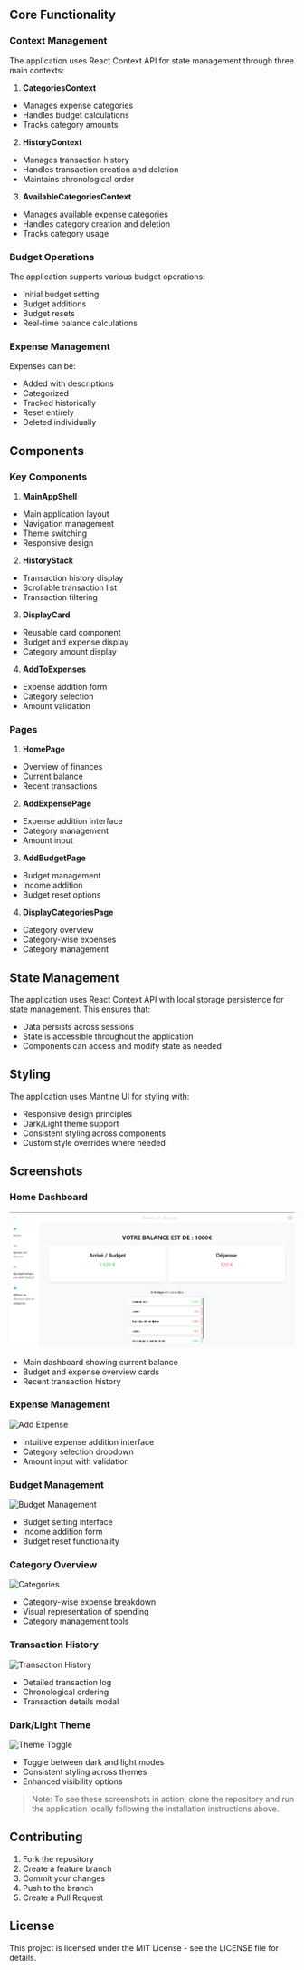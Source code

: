 ## Core Functionality

### Context Management

The application uses React Context API for state management through three main contexts:

1. **CategoriesContext**

- Manages expense categories
- Handles budget calculations
- Tracks category amounts

2. **HistoryContext**

- Manages transaction history
- Handles transaction creation and deletion
- Maintains chronological order

3. **AvailableCategoriesContext**

- Manages available expense categories
- Handles category creation and deletion
- Tracks category usage

### Budget Operations

The application supports various budget operations:

- Initial budget setting
- Budget additions
- Budget resets
- Real-time balance calculations

### Expense Management

Expenses can be:

- Added with descriptions
- Categorized
- Tracked historically
- Reset entirely
- Deleted individually

## Components

### Key Components

1. **MainAppShell**

- Main application layout
- Navigation management
- Theme switching
- Responsive design

2. **HistoryStack**

- Transaction history display
- Scrollable transaction list
- Transaction filtering

3. **DisplayCard**

- Reusable card component
- Budget and expense display
- Category amount display

4. **AddToExpenses**

- Expense addition form
- Category selection
- Amount validation

### Pages

1. **HomePage**

- Overview of finances
- Current balance
- Recent transactions

2. **AddExpensePage**

- Expense addition interface
- Category management
- Amount input

3. **AddBudgetPage**

- Budget management
- Income addition
- Budget reset options

4. **DisplayCategoriesPage**

- Category overview
- Category-wise expenses
- Category management

## State Management

The application uses React Context API with local storage persistence for state management. This ensures that:

- Data persists across sessions
- State is accessible throughout the application
- Components can access and modify state as needed

## Styling

The application uses Mantine UI for styling with:

- Responsive design principles
- Dark/Light theme support
- Consistent styling across components
- Custom style overrides where needed

## Screenshots

### Home Dashboard

![Home Dashboard](images-readme/1.png)

- Main dashboard showing current balance
- Budget and expense overview cards
- Recent transaction history

### Expense Management

![Add Expense](./screenshots/add-expense.png)

- Intuitive expense addition interface
- Category selection dropdown
- Amount input with validation

### Budget Management

![Budget Management](./screenshots/budget-management.png)

- Budget setting interface
- Income addition form
- Budget reset functionality

### Category Overview

![Categories](./screenshots/categories.png)

- Category-wise expense breakdown
- Visual representation of spending
- Category management tools

### Transaction History

![Transaction History](./screenshots/transaction-history.png)

- Detailed transaction log
- Chronological ordering
- Transaction details modal

### Dark/Light Theme

![Theme Toggle](./screenshots/theme-toggle.png)

- Toggle between dark and light modes
- Consistent styling across themes
- Enhanced visibility options

> Note: To see these screenshots in action, clone the repository and run the application locally following the installation instructions above.

## Contributing

1. Fork the repository
2. Create a feature branch
3. Commit your changes
4. Push to the branch
5. Create a Pull Request

## License

This project is licensed under the MIT License - see the LICENSE file for details.
